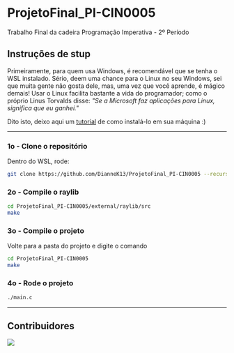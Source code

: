 # ProjetoFinal_PI-CIN0005

Trabalho Final da cadeira Programação Imperativa - 2º Período

## Instruções de stup

Primeiramente, para quem usa Windows, é recomendável que se tenha o WSL instalado. Sério, deem uma chance para o Linux no seu Windows, sei que muita gente não gosta dele, mas, uma vez que você aprende, é mágico demais! Usar o Linux facilita bastante a vida do programador; como o próprio Linus Torvalds disse: _"Se a Microsoft faz aplicações para Linux, significa que eu ganhei."_

Dito isto, deixo aqui um [tutorial](https://github.com/DianneK13/ProjetoFinal_PI-CIN0005/blob/main/Tutorial/WSL.md) de como instalá-lo em sua máquina :)

---

### 1o - Clone o repositório

Dentro do WSL, rode:

```bash
git clone https://github.com/DianneK13/ProjetoFinal_PI-CIN0005 --recursive
```

### 2o - Compile o raylib

```bash
cd ProjetoFinal_PI-CIN0005/external/raylib/src
make
```

### 3o - Compile o projeto

Volte para a pasta do projeto e digite o comando

```bash
cd ProjetoFinal_PI-CIN0005
make
```

### 4o - Rode o projeto

```bash
./main.c
```

---

## Contribuidores

<a href="https://github.com/DianneK13/ProjetoFinal_PI-CIN0005/graphs/contributors">
  <img src="https://contributors-img.web.app/image?repo=DianneK13/ProjetoFinal_PI-CIN0005&max=500" &columns=20&anon=1" />
</a>
